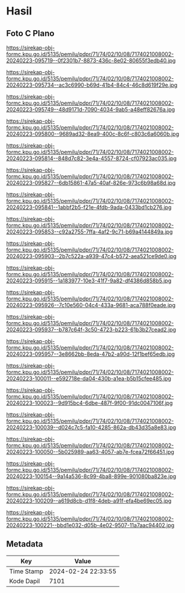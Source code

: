 # Hasil

## Foto C Plano

https://sirekap-obj-formc.kpu.go.id/5135/pemilu/pdpr/71/74/02/10/08/7174021008002-20240223-095719--0f2301b7-8873-436c-8e02-80655f3edb40.jpg

https://sirekap-obj-formc.kpu.go.id/5135/pemilu/pdpr/71/74/02/10/08/7174021008002-20240223-095734--ac3c6990-b69d-41b4-84c4-46c8d619f29e.jpg

https://sirekap-obj-formc.kpu.go.id/5135/pemilu/pdpr/71/74/02/10/08/7174021008002-20240223-095749--48d9171d-7090-4034-9ab5-a48eff82676a.jpg

https://sirekap-obj-formc.kpu.go.id/5135/pemilu/pdpr/71/74/02/10/08/7174021008002-20240223-095800--9689ad32-8ea9-400c-8c6f-c803c6a6060b.jpg

https://sirekap-obj-formc.kpu.go.id/5135/pemilu/pdpr/71/74/02/10/08/7174021008002-20240223-095814--848d7c82-3e4a-4557-8724-cf07923ac035.jpg

https://sirekap-obj-formc.kpu.go.id/5135/pemilu/pdpr/71/74/02/10/08/7174021008002-20240223-095827--6db15861-47a5-40af-826e-973c6b98a68d.jpg

https://sirekap-obj-formc.kpu.go.id/5135/pemilu/pdpr/71/74/02/10/08/7174021008002-20240223-095841--1abbf2b5-f21e-4fdb-9ada-0433bd1cb276.jpg

https://sirekap-obj-formc.kpu.go.id/5135/pemilu/pdpr/71/74/02/10/08/7174021008002-20240223-095853--c92a2755-7ffa-4af2-9c71-b69a4144849a.jpg

https://sirekap-obj-formc.kpu.go.id/5135/pemilu/pdpr/71/74/02/10/08/7174021008002-20240223-095903--2b7c522a-a939-47c4-b572-aea521ce9de0.jpg

https://sirekap-obj-formc.kpu.go.id/5135/pemilu/pdpr/71/74/02/10/08/7174021008002-20240223-095915--1a183977-10e3-41f7-9a82-df4386d858b5.jpg

https://sirekap-obj-formc.kpu.go.id/5135/pemilu/pdpr/71/74/02/10/08/7174021008002-20240223-095926--7c10e560-04c4-433a-9681-aca788f0eade.jpg

https://sirekap-obj-formc.kpu.go.id/5135/pemilu/pdpr/71/74/02/10/08/7174021008002-20240223-095937--b787c64f-3c50-4723-b223-61b3b27cead2.jpg

https://sirekap-obj-formc.kpu.go.id/5135/pemilu/pdpr/71/74/02/10/08/7174021008002-20240223-095957--3e8662bb-8eda-47b2-a90d-12f1bef65edb.jpg

https://sirekap-obj-formc.kpu.go.id/5135/pemilu/pdpr/71/74/02/10/08/7174021008002-20240223-100011--e592718e-da04-430b-a1ea-b5b15cfee485.jpg

https://sirekap-obj-formc.kpu.go.id/5135/pemilu/pdpr/71/74/02/10/08/7174021008002-20240223-100023--9d915bc4-6dbe-487f-9f00-91dc0047106f.jpg

https://sirekap-obj-formc.kpu.go.id/5135/pemilu/pdpr/71/74/02/10/08/7174021008002-20240223-100039--d024c7c5-fa10-4285-862a-db43d35a8e83.jpg

https://sirekap-obj-formc.kpu.go.id/5135/pemilu/pdpr/71/74/02/10/08/7174021008002-20240223-100050--5b025989-aa63-4057-ab7e-fcea72f66451.jpg

https://sirekap-obj-formc.kpu.go.id/5135/pemilu/pdpr/71/74/02/10/08/7174021008002-20240223-100154--9a14a536-8c99-4ba8-899e-901080ba823e.jpg

https://sirekap-obj-formc.kpu.go.id/5135/pemilu/pdpr/71/74/02/10/08/7174021008002-20240223-100209--a619d8cb-d1f8-4deb-a91f-efa4be69ec05.jpg

https://sirekap-obj-formc.kpu.go.id/5135/pemilu/pdpr/71/74/02/10/08/7174021008002-20240223-100221--bbd1e032-d05b-4e02-9507-11a7aac94402.jpg


## Metadata

| Key        | Value               |
| ---------- | ------------------- |
| Time Stamp | 2024-02-24 22:33:55 |
| Kode Dapil | 7101                |



